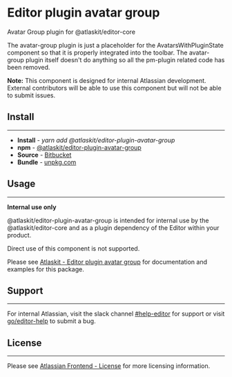 # Editor plugin avatar group

Avatar Group plugin for @atlaskit/editor-core

The avatar-group plugin is just a placeholder for the AvatarsWithPluginState component so that it is properly integrated into the toolbar.
The avatar-group plugin itself doesn't do anything so all the pm-plugin related code has been removed.

**Note:** This component is designed for internal Atlassian development.
External contributors will be able to use this component but will not be able to submit issues.

## Install
---
- **Install** - *yarn add @atlaskit/editor-plugin-avatar-group*
- **npm** - [@atlaskit/editor-plugin-avatar-group](https://www.npmjs.com/package/@atlaskit/editor-plugin-avatar-group)
- **Source** - [Bitbucket](https://bitbucket.org/atlassian/atlassian-frontend/src/master/packages/editor/editor-plugin-avatar-group)
- **Bundle** - [unpkg.com](https://unpkg.com/@atlaskit/editor-plugin-avatar-group/dist/)

## Usage
---
**Internal use only**

@atlaskit/editor-plugin-avatar-group is intended for internal use by the @atlaskit/editor-core and as a plugin dependency of the Editor within your product.

Direct use of this component is not supported.

Please see [Atlaskit - Editor plugin avatar group](https://atlaskit.atlassian.com/packages/editor/editor-plugin-avatar-group) for documentation and examples for this package.

## Support
---
For internal Atlassian, visit the slack channel [#help-editor](https://atlassian.slack.com/archives/CFG3PSQ9E) for support or visit [go/editor-help](https://go/editor-help) to submit a bug.
## License
---
 Please see [Atlassian Frontend - License](https://developer.atlassian.com/cloud/framework/atlassian-frontend/#license) for more licensing information.
